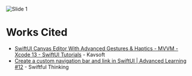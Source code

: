 ![Slide 1](https://github.com/andrewicus2/druze/assets/76884812/6cc2fd9b-7f09-4db5-96df-9bdf1a911590)

# Works Cited
- [SwiftUI Canvas Editor With Advanced Gestures & Haptics - MVVM - Xcode 13 - SwiftUI Tutorials](https://youtu.be/zvdHmnp8sLA) - Kavsoft
- [Create a custom navigation bar and link in SwiftUI | Advanced Learning #12](https://www.youtube.com/watch?v=aIDT4uuMLHc) - Swiftful Thinking


